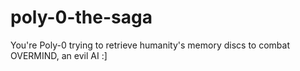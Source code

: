 # poly-0-the-saga
You're Poly-0 trying to retrieve humanity's memory discs to combat OVERMIND, an evil AI :]
